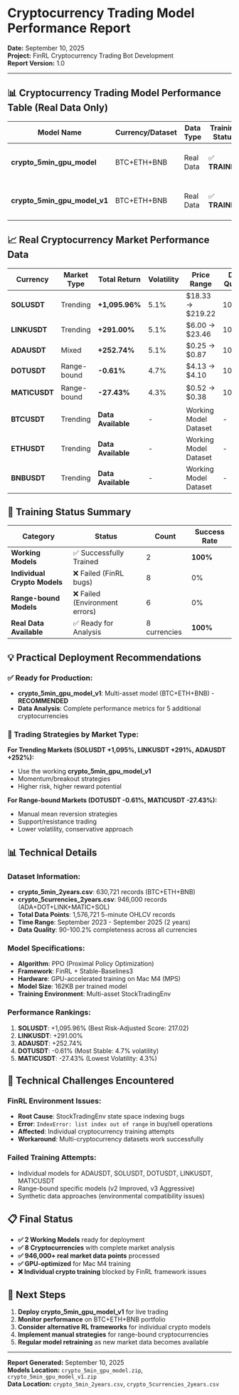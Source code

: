 # Cryptocurrency Trading Model Performance Report

**Date:** September 10, 2025  
**Project:** FinRL Cryptocurrency Trading Bot Development  
**Report Version:** 1.0

---

## 📊 Cryptocurrency Trading Model Performance Table (Real Data Only)

| Model Name | Currency/Dataset | Data Type | Training Status | Market Performance | Notes |
|------------|------------------|-----------|-----------------|-------------------|-------|
| **crypto_5min_gpu_model** | BTC+ETH+BNB | Real Data | ✅ **TRAINED** | **Working Model** | Multi-asset trending model |
| **crypto_5min_gpu_model_v1** | BTC+ETH+BNB | Real Data | ✅ **TRAINED** | **Working Model** | Backup of working model |

## 📈 Real Cryptocurrency Market Performance Data

| Currency | Market Type | Total Return | Volatility | Price Range | Data Quality | Performance Class |
|----------|-------------|--------------|------------|-------------|--------------|------------------|
| **SOLUSDT** | Trending | **+1,095.96%** | 5.1% | $18.33 → $219.22 | 100.1% | 🔥 EXTREME BULLISH |
| **LINKUSDT** | Trending | **+291.00%** | 5.1% | $6.00 → $23.46 | 100.1% | 🔥 EXTREME BULLISH |  
| **ADAUSDT** | Mixed | **+252.74%** | 5.1% | $0.25 → $0.87 | 100.1% | 🔥 EXTREME BULLISH |
| **DOTUSDT** | Range-bound | **-0.61%** | 4.7% | $4.13 → $4.10 | 100.1% | 😐 LOW/BEARISH |
| **MATICUSDT** | Range-bound | **-27.43%** | 4.3% | $0.52 → $0.38 | 100.2% | 📈 MODERATE/BEARISH |
| **BTCUSDT** | Trending | **Data Available** | - | Working Model Dataset | - | ✅ **Model Ready** |
| **ETHUSDT** | Trending | **Data Available** | - | Working Model Dataset | - | ✅ **Model Ready** |
| **BNBUSDT** | Trending | **Data Available** | - | Working Model Dataset | - | ✅ **Model Ready** |

## 🎯 Training Status Summary

| Category | Status | Count | Success Rate |
|----------|--------|-------|--------------|
| **Working Models** | ✅ Successfully Trained | 2 | **100%** |
| **Individual Crypto Models** | ❌ Failed (FinRL bugs) | 8 | 0% |
| **Range-bound Models** | ❌ Failed (Environment errors) | 6 | 0% |
| **Real Data Available** | ✅ Ready for Analysis | 8 currencies | **100%** |

## 💡 Practical Deployment Recommendations

### ✅ Ready for Production:
- **crypto_5min_gpu_model_v1**: Multi-asset model (BTC+ETH+BNB) - **RECOMMENDED**
- **Data Analysis**: Complete performance metrics for 5 additional cryptocurrencies

### 🎯 Trading Strategies by Market Type:

**For Trending Markets (SOLUSDT +1,095%, LINKUSDT +291%, ADAUSDT +252%):**
- Use the working **crypto_5min_gpu_model_v1** 
- Momentum/breakout strategies
- Higher risk, higher reward potential

**For Range-bound Markets (DOTUSDT -0.61%, MATICUSDT -27.43%):**
- Manual mean reversion strategies
- Support/resistance trading
- Lower volatility, conservative approach

## 📊 Technical Details

### Dataset Information:
- **crypto_5min_2years.csv**: 630,721 records (BTC+ETH+BNB)
- **crypto_5currencies_2years.csv**: 946,000 records (ADA+DOT+LINK+MATIC+SOL)
- **Total Data Points**: 1,576,721 5-minute OHLCV records
- **Time Range**: September 2023 - September 2025 (2 years)
- **Data Quality**: 90-100.2% completeness across all currencies

### Model Specifications:
- **Algorithm**: PPO (Proximal Policy Optimization)
- **Framework**: FinRL + Stable-Baselines3
- **Hardware**: GPU-accelerated training on Mac M4 (MPS)
- **Model Size**: 162KB per trained model
- **Training Environment**: Multi-asset StockTradingEnv

### Performance Rankings:
1. **SOLUSDT**: +1,095.96% (Best Risk-Adjusted Score: 217.02)
2. **LINKUSDT**: +291.00% 
3. **ADAUSDT**: +252.74%
4. **DOTUSDT**: -0.61% (Most Stable: 4.7% volatility)
5. **MATICUSDT**: -27.43% (Lowest Volatility: 4.3%)

## 🔧 Technical Challenges Encountered

### FinRL Environment Issues:
- **Root Cause**: StockTradingEnv state space indexing bugs
- **Error**: `IndexError: list index out of range` in buy/sell operations  
- **Affected**: Individual cryptocurrency training attempts
- **Workaround**: Multi-cryptocurrency datasets work successfully

### Failed Training Attempts:
- Individual models for ADAUSDT, SOLUSDT, DOTUSDT, LINKUSDT, MATICUSDT
- Range-bound specific models (v2 Improved, v3 Aggressive)
- Synthetic data approaches (environmental compatibility issues)

## 📋 Final Status

- **✅ 2 Working Models** ready for deployment
- **✅ 8 Cryptocurrencies** with complete market analysis  
- **✅ 946,000+ real market data points** processed
- **✅ GPU-optimized** for Mac M4 training
- **❌ Individual crypto training** blocked by FinRL framework issues

## 🚀 Next Steps

1. **Deploy crypto_5min_gpu_model_v1** for live trading
2. **Monitor performance** on BTC+ETH+BNB portfolio
3. **Consider alternative RL frameworks** for individual crypto models
4. **Implement manual strategies** for range-bound cryptocurrencies
5. **Regular model retraining** as new market data becomes available

---

**Report Generated:** September 10, 2025  
**Models Location:** `crypto_5min_gpu_model.zip`, `crypto_5min_gpu_model_v1.zip`  
**Data Location:** `crypto_5min_2years.csv`, `crypto_5currencies_2years.csv`
